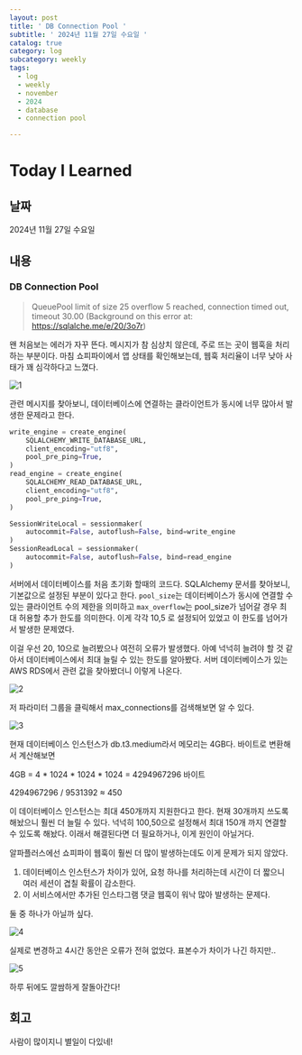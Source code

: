 ```yaml
---
layout: post
title: ' DB Connection Pool '
subtitle: ' 2024년 11월 27일 수요일 '
catalog: true
category: log
subcategory: weekly
tags:
  - log
  - weekly
  - november
  - 2024
  - database
  - connection pool

---
```



# Today I Learned

## 날짜

2024년 11월 27일 수요일

## 내용

### DB Connection Pool

> QueuePool limit of size 25 overflow 5 reached, connection timed out, timeout 30.00 (Background on this error at: https://sqlalche.me/e/20/3o7r)
> 

왠 처음보는 에러가 자꾸 뜬다. 메시지가 참 심상치 않은데, 주로 뜨는 곳이 웹훅을 처리하는 부분이다. 마침 쇼피파이에서 앱 상태를 확인해보는데, 웹훅 처리율이 너무 낮아 사태가 꽤 심각하다고 느꼈다.

![1](https://cdn.jsdelivr.net/gh/junsoopooh/junsoopooh.github.io/img/log/2024/log241127/1.webp)

 관련 메시지를 찾아보니, 데이터베이스에 연결하는 클라이언트가 동시에 너무 많아서 발생한 문제라고 한다.

```python
write_engine = create_engine(
    SQLALCHEMY_WRITE_DATABASE_URL,
    client_encoding="utf8",
    pool_pre_ping=True,
)
read_engine = create_engine(
    SQLALCHEMY_READ_DATABASE_URL,
    client_encoding="utf8",
    pool_pre_ping=True,
)

SessionWriteLocal = sessionmaker(
    autocommit=False, autoflush=False, bind=write_engine
)
SessionReadLocal = sessionmaker(
    autocommit=False, autoflush=False, bind=read_engine
)
```

 서버에서 데이터베이스를 처음 초기화 할때의 코드다. SQLAlchemy 문서를 찾아보니, 기본값으로 설정된 부분이 있다고 한다. `pool_size`는 데이터베이스가 동시에 연결할 수 있는 클라이언트 수의 제한을 의미하고 `max_overflow`는 pool_size가 넘어갈 경우 최대 허용할 추가 한도를 의미한다. 이게 각각 10,5 로 설정되어 있었고 이 한도를 넘어가서 발생한 문제였다.

 이걸 우선 20, 10으로 늘려봤으나 여전히 오류가 발생했다. 아예 넉넉히 늘려야 할 것 같아서 데이터베이스에서 최대 늘릴 수 있는 한도를 알아봤다. 서버 데이터베이스가 있는 AWS RDS에서 관련 값을 찾아봤더니 이렇게 나온다.

![2](https://cdn.jsdelivr.net/gh/junsoopooh/junsoopooh.github.io/img/log/2024/log241127/2.webp)

저 파라미터 그룹을 클릭해서 max_connections를 검색해보면 알 수 있다.

![3](https://cdn.jsdelivr.net/gh/junsoopooh/junsoopooh.github.io/img/log/2024/log241127/3.webp)

현재 데이터베이스 인스턴스가 db.t3.medium라서 메모리는 4GB다. 바이트로 변환해서 계산해보면

4GB = 4 * 1024 * 1024 * 1024 = 4294967296 바이트

4294967296 / 9531392 ≈ 450

이 데이터베이스 인스턴스는 최대 450개까지 지원한다고 한다. 현재 30개까지 쓰도록 해놨으니 훨씬 더 늘릴 수 있다. 넉넉히 100,50으로 설정해서 최대 150개 까지 연결할 수 있도록 해놨다. 이래서 해결된다면 더 필요하거나, 이게 원인이 아닐거다.

 알파플러스에선 쇼피파이 웹훅이 훨씬 더 많이 발생하는데도 이게 문제가 되지 않았다.  

1. 데이터베이스 인스턴스가 차이가 있어, 요청 하나를 처리하는데 시간이 더 짧으니 여러 세션이 겹칠 확률이 감소한다.
2. 이 서비스에서만 추가된 인스타그램 댓글 웹훅이 워낙 많아 발생하는 문제다.

둘 중 하나가 아닐까 싶다. 

![4](https://cdn.jsdelivr.net/gh/junsoopooh/junsoopooh.github.io/img/log/2024/log241127/4.webp)

실제로 변경하고 4시간 동안은 오류가 전혀 없었다. 표본수가 차이가 나긴 하지만..

![5](https://cdn.jsdelivr.net/gh/junsoopooh/junsoopooh.github.io/img/log/2024/log241127/5.webp)

하루 뒤에도 깔쌈하게 잘돌아간다!

## 회고

사람이 많이지니 별일이 다있네!